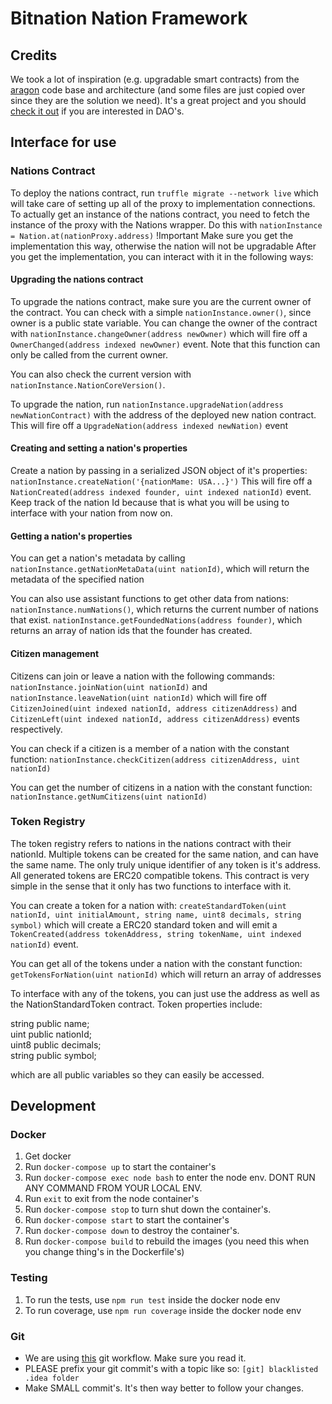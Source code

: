# Bitnation Nation Framework

## Credits
We took a lot of inspiration (e.g. upgradable smart contracts) from the [aragon](https://aragon.one/) code base and architecture (and some files are just copied over since they are the solution we need). It's a great project and you should [check it out](https://aragon.one/) if you are interested in DAO's.

## Interface for use

### Nations Contract
To deploy the nations contract, run `truffle migrate --network live` which will take care of 
setting up all of the proxy to implementation connections. To actually get an instance of the nations
contract, you need to fetch the instance of the proxy with the Nations wrapper. Do this with
`nationInstance = Nation.at(nationProxy.address)`
!Important Make sure you get the implementation this way, otherwise the nation will not be upgradable 
After you get the implementation, you can interact with it in the following ways:

#### Upgrading the nations contract
To upgrade the nations contract, make sure you are the current owner of the contract. You can check with a simple
`nationInstance.owner()`, since owner is a public state variable. You can change the owner of the contract with 
`nationInstance.changeOwner(address newOwner)` which will fire off a `OwnerChanged(address indexed newOwner)` event.
Note that this function can only be called from the current owner.

You can also check the current version with `nationInstance.NationCoreVersion()`.

To upgrade the nation, run `nationInstance.upgradeNation(address newNationContract)` with the address of the deployed
new nation contract. This will fire off a `UpgradeNation(address indexed newNation)` event

#### Creating and setting a nation's properties

Create a nation by passing in a serialized JSON object of it's properties:
`nationInstance.createNation('{nationMame: USA...}')`
This will fire off a `NationCreated(address indexed founder, uint indexed nationId)` event.
Keep track of the nation Id because that is what you will be using to interface with your nation from now on.

#### Getting a nation's properties  
You can get a nation's metadata by calling
`nationInstance.getNationMetaData(uint nationId)`, which will return the metadata of the specified nation                                                                                                                                                                                

You can also use assistant functions to get other data from nations:
`nationInstance.numNations()`, which returns the current number of nations that exist.
`nationInstance.getFoundedNations(address founder)`, which returns an array of nation ids that the founder has created.

#### Citizen management
Citizens can join or leave a nation with the following commands:
`nationInstance.joinNation(uint nationId)` and
`nationInstance.leaveNation(uint nationId)` which will fire off
`CitizenJoined(uint indexed nationId, address citizenAddress)` and `CitizenLeft(uint indexed nationId, address citizenAddress)` events respectively.


You can check if a citizen is a member of a nation with the constant function:
`nationInstance.checkCitizen(address citizenAddress, uint nationId)`

You can get the number of citizens in a nation with the constant function:
`nationInstance.getNumCitizens(uint nationId)`




### Token Registry
The token registry refers to nations in the nations contract with their nationId. Multiple tokens can be created
for the same nation, and can have the same name. The only truly unique identifier of any token is it's address. All generated
tokens are ERC20 compatible tokens. This contract is very simple in the sense that it only has two functions to interface with it.

You can create a token for a nation with:
`createStandardToken(uint nationId, uint initialAmount, string name, uint8 decimals, string symbol)` which will
create a ERC20 standard token and will emit a `TokenCreated(address tokenAddress, string tokenName, uint indexed nationId)` event.

You can get all of the tokens under a nation with the constant function:
`getTokensForNation(uint nationId)`
which will return an array of addresses

To interface with any of the tokens, you can just use the address as well as the NationStandardToken contract.
Token properties include: 

string public name;                   
uint public nationId;                 
uint8 public decimals;            
string public symbol;

which are all public variables so they can easily be accessed.

## Development

### Docker
1. Get docker
2. Run `docker-compose up` to start the container's
3. Run `docker-compose exec node bash` to enter the node env. DONT RUN ANY COMMAND FROM YOUR LOCAL ENV.
4. Run `exit` to exit from the node container's
5. Run `docker-compose stop` to turn shut down the container's. 
6. Run `docker-compose start` to start the container's
7. Run `docker-compose down` to destroy the container's.
8. Run `docker-compose build` to rebuild the images (you need this when you change thing's in the Dockerfile's)

### Testing
1. To run the tests, use `npm run test` inside the docker node env
2. To run coverage, use `npm run coverage` inside the docker node env

### Git 
- We are using [this](http://nvie.com/posts/a-successful-git-branching-model/) git workflow. Make sure you read it. 
- PLEASE prefix your git commit's with a topic like so: `[git] blacklisted .idea folder`
- Make SMALL commit's. It's then way better to follow your changes. 
